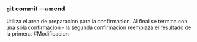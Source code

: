 ### git commit --amend
Utiliza el area de preparacion para la confirmacion. Al final se termina con una sola confirmacion - la segunda confirmacion reemplaza el resultado de la primera.
#Modificacion